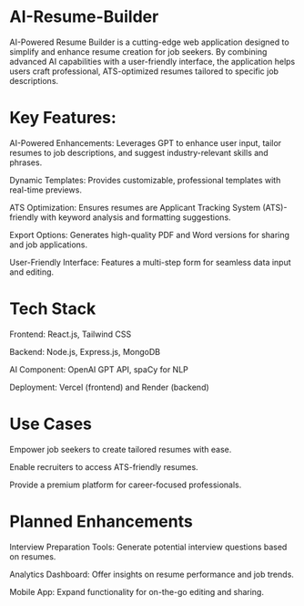 # AI-Resume-Builder
AI-Powered Resume Builder is a cutting-edge web application designed to simplify and enhance resume creation for job seekers. By combining advanced AI capabilities with a user-friendly interface, the application helps users craft professional, ATS-optimized resumes tailored to specific job descriptions.


# Key Features:

AI-Powered Enhancements: Leverages GPT to enhance user input, tailor resumes to job descriptions, and suggest industry-relevant skills and phrases.

Dynamic Templates: Provides customizable, professional templates with real-time previews.

ATS Optimization: Ensures resumes are Applicant Tracking System (ATS)-friendly with keyword analysis and formatting suggestions.

Export Options: Generates high-quality PDF and Word versions for sharing and job applications.

User-Friendly Interface: Features a multi-step form for seamless data input and editing.


# Tech Stack

Frontend: React.js, Tailwind CSS

Backend: Node.js, Express.js, MongoDB

AI Component: OpenAI GPT API, spaCy for NLP

Deployment: Vercel (frontend) and Render (backend)


# Use Cases

Empower job seekers to create tailored resumes with ease.

Enable recruiters to access ATS-friendly resumes.

Provide a premium platform for career-focused professionals.


# Planned Enhancements

Interview Preparation Tools: Generate potential interview questions based on resumes.

Analytics Dashboard: Offer insights on resume performance and job trends.

Mobile App: Expand functionality for on-the-go editing and sharing.
